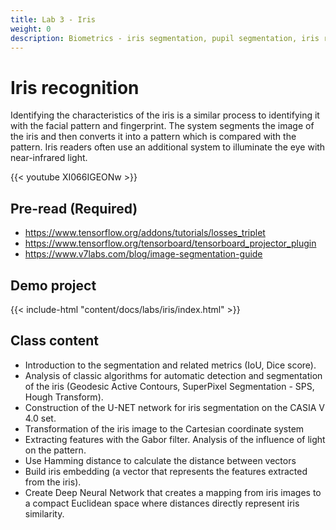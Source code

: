 ```yaml
---
title: Lab 3 - Iris
weight: 0
description: Biometrics - iris segmentation, pupil segmentation, iris recognition.
---
```


# Iris recognition

Identifying the characteristics of the iris is a similar process to identifying it with the facial pattern and fingerprint. The system segments the image of the iris and then converts it into a pattern which is compared with the pattern. Iris readers often use an additional system to illuminate the eye with near-infrared light.

{{< youtube XI066IGEONw >}}

## Pre-read (Required)

- https://www.tensorflow.org/addons/tutorials/losses_triplet
- https://www.tensorflow.org/tensorboard/tensorboard_projector_plugin
- https://www.v7labs.com/blog/image-segmentation-guide

## Demo project

{{< include-html "content/docs/labs/iris/index.html" >}}

## Class content

- Introduction to the segmentation and related metrics (IoU, Dice score).
- Analysis of classic algorithms for automatic detection and segmentation of the iris (Geodesic Active Contours, SuperPixel Segmentation - SPS, Hough Transform).
- Construction of the U-NET network for iris segmentation on the CASIA V 4.0 set.
- Transformation of the iris image to the Cartesian coordinate system
- Extracting features with the Gabor filter. Analysis of the influence of light on the pattern.
- Use Hamming distance to calculate the distance between vectors
- Build iris embedding (a vector that represents the features extracted from the iris).
- Create Deep Neural Network that creates a mapping from iris images to a compact Euclidean space where distances directly represent iris similarity.
